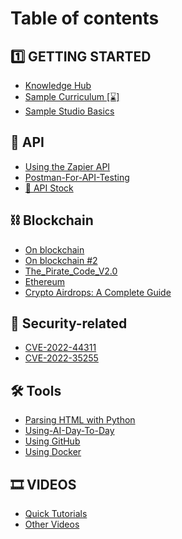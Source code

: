 # Table of contents

## 1️⃣ GETTING STARTED

* [Knowledge Hub](README.md)
* [Sample Curriculum \[⌛\]](getting-started/sample-curriculum.md)
* [Sample Studio Basics](getting-started/sample-studio-basics.md)

## 🔌 API

* [Using the Zapier API](Using-Zapier-API.md)
* [Postman-For-API-Testing](Postman-For-API-Testing.md)
* [📝 API Stock](api/api-stock.md)

## ⛓️ Blockchain

* [Οn blockchain](blockchain/on-blockchain.md)
* [Οn blockchain #2](blockchain/on-blockchain-2.md)
* [The\_Pirate\_Code\_V2.0](blockchain/the\_pirate\_code\_v2.0.md)
* [Ethereum](blockchain/ethereum\_fundamentals.md)
* [Crypto Airdrops:                                           A Complete Guide](blockchain/crypto-airdrops-a-complete-guide.md)

## 🔐 Security-related

* [CVE-2022-44311](cve-2022-44311.md)
* [CVE-2022-35255](cve-2022-35255.md)

## 🛠️ Tools

* [Parsing HTML with Python](<README (1).md>)
* [Using-AI-Day-To-Day](Using-AI-Day-To-Day.md)
* [Using GitHub](Using-GitHub.md)
* [Using Docker](tools/using-docker.md)

## 🎞️ VIDEOS

* [Quick Tutorials](videos/quick-tutorials.md)
* [Other Videos](videos/other-videos.md)

